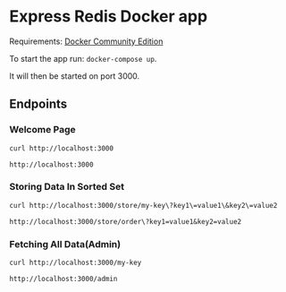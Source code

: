 # Express Redis Docker app

Requirements: [Docker Community Edition](https://www.docker.com/community-edition)

To start the app run: `docker-compose up`.

It will then be started on port 3000.

## Endpoints

### Welcome Page

```sh
curl http://localhost:3000
```
```browser
http://localhost:3000
```

### Storing Data In Sorted Set
```sh
curl http://localhost:3000/store/my-key\?key1\=value1\&key2\=value2
```
```browser
http://localhost:3000/store/order\?key1=value1&key2=value2
```

### Fetching All Data(Admin)

```sh
curl http://localhost:3000/my-key
```
```browser
http://localhost:3000/admin
```
